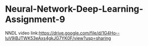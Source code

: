 # Neural-Network-Deep-Learning-Assignment-9
NNDL video link:https://drive.google.com/file/d/1G4Ho--luV9iBJTWK53eAxs4gkJG7YK0F/view?usp=sharing

